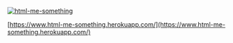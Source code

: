 <p>
    <a href="https://www.html-me-something.herokuapp.com/">
        <img src="https://raw.githubusercontent.com/jasonleonhard/html-me-something/blob/master/images/html-me-something.gif?raw=true"
        alt="html-me-something" height="">
    </a>
</p>

[https://www.html-me-something.herokuapp.com/](https://www.html-me-something.herokuapp.com/)

